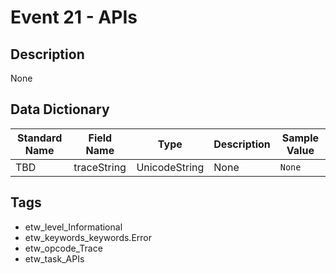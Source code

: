 # Event 21 - APIs

## Description
None

## Data Dictionary
|Standard Name|Field Name|Type|Description|Sample Value|
|---|---|---|---|---|
|TBD|traceString|UnicodeString|None|`None`|

## Tags
* etw_level_Informational
* etw_keywords_keywords.Error
* etw_opcode_Trace
* etw_task_APIs